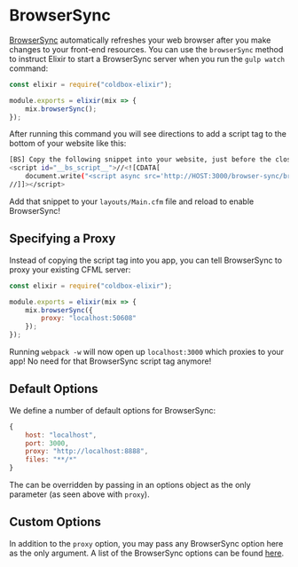 # BrowserSync

[BrowserSync](https://www.browsersync.io/) automatically refreshes your web browser after you make changes to your front-end resources. You can use the `browserSync` method to instruct Elixir to start a BrowserSync server when you run the `gulp watch` command:

```js
const elixir = require("coldbox-elixir");

module.exports = elixir(mix => {
    mix.browserSync();
});
```

After running this command you will see directions to add a script tag to the bottom of your website like this:

```bash
[BS] Copy the following snippet into your website, just before the closing </body> tag
<script id="__bs_script__">//<![CDATA[
    document.write("<script async src='http://HOST:3000/browser-sync/browser-sync-client.2.12.5.js'></script>".replace("HOST", location.hostname));
//]]></script>
```

Add that snippet to your `layouts/Main.cfm` file and reload to enable BrowserSync!

## Specifying a Proxy

Instead of copying the script tag into you app, you can tell BrowserSync to proxy your existing CFML server:

```js
const elixir = require("coldbox-elixir");

module.exports = elixir(mix => {
    mix.browserSync({
        proxy: "localhost:50608"
    });
});
```

Running `webpack -w` will now open up `localhost:3000` which proxies to your app! No need for that BrowserSync script tag anymore!

## Default Options

We define a number of default options for BrowserSync:

```js
{
    host: "localhost",
    port: 3000,
    proxy: "http://localhost:8888",
    files: "**/*"
}
```

The can be overridden by passing in an options object as the only parameter (as seen above with `proxy`).

## Custom Options

In addition to the `proxy` option, you may pass any BrowserSync option here as the only argument. A list of the BrowserSync options can be found [here](http://www.browsersync.io/docs/options/).
